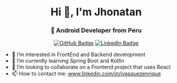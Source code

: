 <h1 align="center">Hi 👋, I'm Jhonatan</h1>
<h3 align="center"> 📱 Android Developer from Peru</h3>

<p align="center">
  <a href="https://github.com/jvasquezd"><img src="https://img.shields.io/github/followers/jvasquezd?label=Follow&style=social" alt="GitHub Badge"></a>
  <a href="https://linkedin.com/in/jvasquezenrique"><img src="https://img.shields.io/badge/LinkedIn-blue?style=flat&logo=linkedin" alt="LinkedIn Badge"></a>
</p>

- 👀 I’m interested in FrontEnd and Backend development
- 🌱 I’m currently learning Spring Boot and Kotlin
- 💞️ I’m looking to collaborate on a Frontend project that uses React
- 📫 How to contact me: www.linkedin.com/in/jvasquezenrique

<!---
jvasquezd/jvasquezd is a ✨ special ✨ repository because its `README.md` (this file) appears on your GitHub profile.
You can click the Preview link to take a look at your changes.
--->
